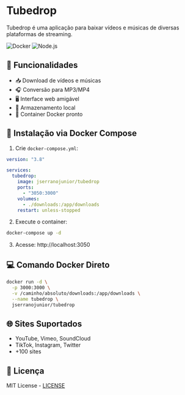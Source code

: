 # Tubedrop

Tubedrop é uma aplicação para baixar vídeos e músicas de diversas plataformas de streaming.

![Docker](https://img.shields.io/badge/Docker-2CA5E0?style=for-the-badge&logo=docker&logoColor=white)
![Node.js](https://img.shields.io/badge/Node.js-43853D?style=for-the-badge&logo=node.js&logoColor=white)

## 🚀 Funcionalidades

- 📥 Download de vídeos e músicas
- 🎧 Conversão para MP3/MP4
- 🖥️ Interface web amigável
- 📂 Armazenamento local
- 🐳 Container Docker pronto

## 🐳 Instalação via Docker Compose

1. Crie `docker-compose.yml`:

```yaml
version: "3.8"

services:
  tubedrop:
    image: jserranojunior/tubedrop
    ports:
      - "3050:3000"
    volumes:
      - ./downloads:/app/downloads
    restart: unless-stopped
```

2. Execute o container:

```bash
docker-compose up -d
```

3. Acesse: http://localhost:3050

## 💻 Comando Docker Direto

```bash
docker run -d \
  -p 3000:3000 \
  -v /caminho/absoluto/downloads:/app/downloads \
  --name tubedrop \
  jserranojunior/tubedrop
```

## 🌐 Sites Suportados

- YouTube, Vimeo, SoundCloud
- TikTok, Instagram, Twitter
- +100 sites

## 📄 Licença

MIT License - [LICENSE](LICENSE)
